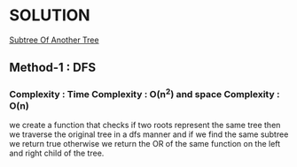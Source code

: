 # SOLUTION

[Subtree Of Another Tree](https://leetcode.com/problems/subtree-of-another-tree/)

## Method-1 : DFS


### Complexity : Time Complexity : O(n<sup>2</sup>) and space Complexity : O(n)

we create a function that checks if two roots represent the same tree then we traverse the original tree in a dfs manner and if
we find the same subtree we return true otherwise we return the OR of the same function on the left and right child of the 
tree.
